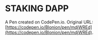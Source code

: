 # STAKING DAPP

A Pen created on CodePen.io. Original URL: [https://codepen.io/Blonion/pen/mdjWREd](https://codepen.io/Blonion/pen/mdjWREd).

